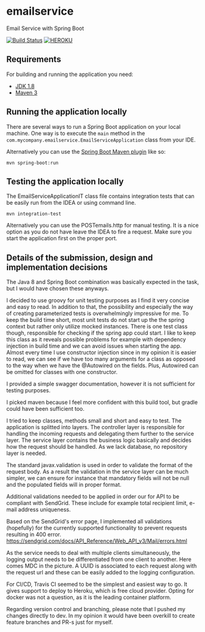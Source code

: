 # emailservice
Email Service with Spring Boot

[![Build Status](https://travis-ci.org/kekedigabor92/emailservice.svg?branch=dev)](https://travis-ci.org/kekedigabor92/emailservice/builds)
[![HEROKU](https://github.com/heroku/favicon/raw/master/favicon.iconset/icon_32x32.png)](https://kekedigabor92-emailservice.herokuapp.com/emailservice/api/swagger-ui.html)

## Requirements

For building and running the application you need:

- [JDK 1.8](http://www.oracle.com/technetwork/java/javase/downloads/jdk8-downloads-2133151.html)
- [Maven 3](https://maven.apache.org)

## Running the application locally

There are several ways to run a Spring Boot application on your local machine. One way is to execute the `main` method in the `com.mycompany.emailservice.EmailServiceApplication` class from your IDE.

Alternatively you can use the [Spring Boot Maven plugin](https://docs.spring.io/spring-boot/docs/current/reference/html/build-tool-plugins-maven-plugin.html) like so:

```shell
mvn spring-boot:run
```

## Testing the application locally

The EmailServiceApplicationIT class file contains integration tests that can be easily run from the IDEA or using command line.

```shell
mvn integration-test
``` 

Alternatively you can use the POSTemails.http for manual testing.
It is a nice option as you do not have leave the IDEA to fire a request.
Make sure you start the application first on the proper port.

## Details of the submission, design and implementation decisions

The Java 8 and Spring Boot combination was basically expected in the task, but I would have chosen these anyways.

I decided to use groovy for unit testing purposes as I find it very concise and easy to read.
In addition to that, the possibility and especially the way of creating parameterized tests is 
overwhelmingly impressive for me. To keep the build time short, most unit tests do not start up the the spring context
but rather only utilize mocked instances. There is one test class though, responsible for checking if the spring app could start.
I like to keep this class as it reveals possible problems for example with dependency injection in build time and we can avoid
issues when starting the app. Almost every time I use constructor injection since in my opinion it is easier to read,
we can see if we have too many arguments for a class as opposed to the way when we have the @Autowired on the fields.
Plus, Autowired can be omitted for classes with one constructor. 

I provided a simple swagger documentation, however it is not sufficient for testing purposes.

I picked maven because I feel more confident with this build tool, but gradle could have been sufficient too.

I tried to keep classes, methods small and short and easy to test. The application is splitted into layers.
The controller layer is responsible for handling the incoming requests and delegating them further to the service layer.
The service layer contains the business logic basically and decides how the request should be handled.
As we lack database, no repository layer is needed. 

The standard javax.validation is used in order to validate the format of the request body. 
As a result the validation in the service layer can be much simpler, we can ensure for instance that mandatory 
fields will not be null and the populated fields will in proper format. 

Additional validations needed to be applied in order our for API to be compliant with SendGrid.
These include for example total recipient limit, e-mail address uniqueness. 

Based on the SendGrid's error page, I implemented all validations (hopefully) for the currently supported functionality to prevent requests resulting in 400 error.
https://sendgrid.com/docs/API_Reference/Web_API_v3/Mail/errors.html

As the service needs to deal with multiple clients simultaneously, the logging output needs to be differentiated from one client to another.
Here comes MDC in the picture. A UUID is associated to each request along with the request url and these can be easily added to the logging configuration. 

For CI/CD, Travis CI seemed to be the simplest and easiest way to go. It gives support to deploy to Heroku, which is free cloud provider.
Opting for docker was not a question, as it is the leading container platform.

Regarding version control and branching, please note that I pushed my changes directly to dev. 
In my opinion it would have been overkill to create feature branches and PR-s just for myself.